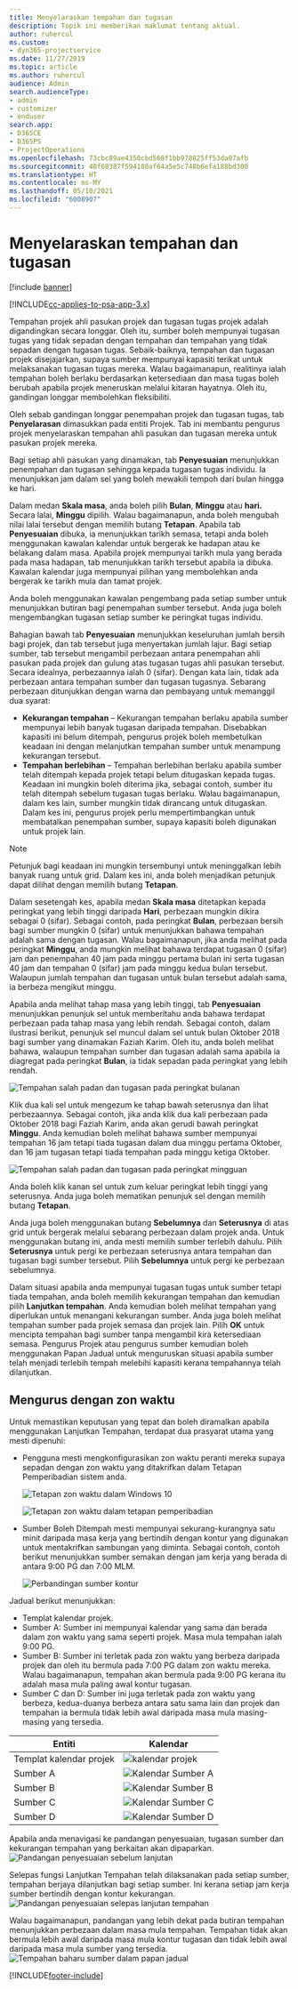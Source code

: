 ```yaml
---
title: Menyelaraskan tempahan dan tugasan
description: Topik ini memberikan maklumat tentang aktual.
author: ruhercul
ms.custom:
- dyn365-projectservice
ms.date: 11/27/2019
ms.topic: article
ms.author: ruhercul
audience: Admin
search.audienceType:
- admin
- customizer
- enduser
search.app:
- D365CE
- D365PS
- ProjectOperations
ms.openlocfilehash: 73cbc89ae4350cbd568f1bb978825ff53da07afb
ms.sourcegitcommit: 40f68387f594180af64a5e5c748b6efa188bd300
ms.translationtype: HT
ms.contentlocale: ms-MY
ms.lasthandoff: 05/10/2021
ms.locfileid: "6008907"
---
```

# <a name="reconcile-bookings-and-assignments"></a>Menyelaraskan tempahan dan tugasan

[!include [banner](../includes/psa-now-project-operations.md)]

[!INCLUDE[cc-applies-to-psa-app-3.x](../includes/cc-applies-to-psa-app-3x.md)]

Tempahan projek ahli pasukan projek dan tugasan tugas projek adalah digandingkan secara longgar. Oleh itu, sumber boleh mempunyai tugasan tugas yang tidak sepadan dengan tempahan dan tempahan yang tidak sepadan dengan tugasan tugas. Sebaik-baiknya, tempahan dan tugasan projek disejajarkan, supaya sumber mempunyai kapasiti terikat untuk melaksanakan tugasan tugas mereka. Walau bagaimanapun, realitinya ialah tempahan boleh berlaku berdasarkan ketersediaan dan masa tugas boleh berubah apabila projek meneruskan melalui kitaran hayatnya. Oleh itu, gandingan longgar membolehkan fleksibiliti.

Oleh sebab gandingan longgar penempahan projek dan tugasan tugas, tab **Penyelarasan** dimasukkan pada entiti Projek. Tab ini membantu pengurus projek menyelaraskan tempahan ahli pasukan dan tugasan mereka untuk pasukan projek mereka.

Bagi setiap ahli pasukan yang dinamakan, tab **Penyesuaian** menunjukkan penempahan dan tugasan sehingga kepada tugasan tugas individu. Ia menunjukkan jam dalam sel yang boleh mewakili tempoh dari bulan hingga ke hari.

Dalam medan **Skala masa**, anda boleh pilih **Bulan**, **Minggu** atau **hari.** Secara lalai, **Minggu** dipilih. Walau bagaimanapun, anda boleh mengubah nilai lalai tersebut dengan memilih butang **Tetapan**. Apabila tab **Penyesuaian** dibuka, ia menunjukkan tarikh semasa, tetapi anda boleh menggunakan kawalan kalendar untuk bergerak ke hadapan atau ke belakang dalam masa. Apabila projek mempunyai tarikh mula yang berada pada masa hadapan, tab menunjukkan tarikh tersebut apabila ia dibuka. Kawalan kalendar juga mempunyai pilihan yang membolehkan anda bergerak ke tarikh mula dan tamat projek.

Anda boleh menggunakan kawalan pengembang pada setiap sumber untuk menunjukkan butiran bagi penempahan sumber tersebut. Anda juga boleh mengembangkan tugasan setiap sumber ke peringkat tugas individu.

Bahagian bawah tab **Penyesuaian** menunjukkan keseluruhan jumlah bersih bagi projek, dan tab tersebut juga menyertakan jumlah lajur. Bagi setiap sumber, tab tersebut mengambil perbezaan antara penempahan ahli pasukan pada projek dan gulung atas tugasan tugas ahli pasukan tersebut. Secara idealnya, perbezaannya ialah 0 (sifar). Dengan kata lain, tidak ada perbezaan antara tempahan sumber dan tugasan tugasnya. Sebarang perbezaan ditunjukkan dengan warna dan pembayang untuk memanggil dua syarat:

- **Kekurangan tempahan** – Kekurangan tempahan berlaku apabila sumber mempunyai lebih banyak tugasan daripada tempahan. Disebabkan kapasiti ini belum ditempah, pengurus projek boleh membetulkan keadaan ini dengan melanjutkan tempahan sumber untuk menampung kekurangan tersebut.
- **Tempahan berlebihan** – Tempahan berlebihan berlaku apabila sumber telah ditempah kepada projek tetapi belum ditugaskan kepada tugas. Keadaan ini mungkin boleh diterima jika, sebagai contoh, sumber itu telah ditempah sebelum tugasan tugas berlaku. Walau bagaimanapun, dalam kes lain, sumber mungkin tidak dirancang untuk ditugaskan. Dalam kes ini, pengurus projek perlu mempertimbangkan untuk membatalkan penempahan sumber, supaya kapasiti boleh digunakan untuk projek lain.

> [!NOTE]
> Petunjuk bagi keadaan ini mungkin tersembunyi untuk meninggalkan lebih banyak ruang untuk grid. Dalam kes ini, anda boleh menjadikan petunjuk dapat dilihat dengan memilih butang **Tetapan**.

Dalam sesetengah kes, apabila medan **Skala masa** ditetapkan kepada peringkat yang lebih tinggi daripada **Hari**, perbezaan mungkin dikira sebagai 0 (sifar). Sebagai contoh, pada peringkat **Bulan**, perbezaan bersih bagi sumber mungkin 0 (sifar) untuk menunjukkan bahawa tempahan adalah sama dengan tugasan. Walau bagaimanapun, jika anda melihat pada peringkat **Minggu**, anda mungkin melihat bahawa terdapat tugasan 0 (sifar) jam dan penempahan 40 jam pada minggu pertama bulan ini serta tugasan 40 jam dan tempahan 0 (sifar) jam pada minggu kedua bulan tersebut. Walaupun jumlah tempahan dan tugasan untuk bulan tersebut adalah sama, ia berbeza mengikut minggu.

Apabila anda melihat tahap masa yang lebih tinggi, tab **Penyesuaian** menunjukkan penunjuk sel untuk memberitahu anda bahawa terdapat perbezaan pada tahap masa yang lebih rendah. Sebagai contoh, dalam ilustrasi berikut, penunjuk sel muncul dalam sel untuk bulan Oktober 2018 bagi sumber yang dinamakan Faziah Karim. Oleh itu, anda boleh melihat bahawa, walaupun tempahan sumber dan tugasan adalah sama apabila ia diagregat pada peringkat **Bulan**, ia tidak sepadan pada peringkat yang lebih rendah.

![Tempahan salah padan dan tugasan pada peringkat bulanan](media/reconcile-assignments-01.JPG)

Klik dua kali sel untuk mengezum ke tahap bawah seterusnya dan lihat perbezaannya. Sebagai contoh, jika anda klik dua kali perbezaan pada Oktober 2018 bagi Faziah Karim, anda akan gerudi bawah peringkat **Minggu**. Anda kemudian boleh melihat bahawa sumber mempunyai tempahan 16 jam tetapi tiada tugasan dalam dua minggu pertama Oktober, dan 16 jam tugasan tetapi tiada tempahan pada minggu ketiga Oktober.

![Tempahan salah padan dan tugasan pada peringkat mingguan](media/reconcile-assignments-02.JPG)

Anda boleh klik kanan sel untuk zum keluar peringkat lebih tinggi yang seterusnya. Anda juga boleh mematikan penunjuk sel dengan memilih butang **Tetapan**. 

Anda juga boleh menggunakan butang **Sebelumnya** dan **Seterusnya** di atas grid untuk bergerak melalui sebarang perbezaan dalam projek anda. Untuk menggunakan butang ini, anda mesti memilih sumber terlebih dahulu. Pilih **Seterusnya** untuk pergi ke perbezaan seterusnya antara tempahan dan tugasan bagi sumber tersebut. Pilih **Sebelumnya** untuk pergi ke perbezaan sebelumnya.

Dalam situasi apabila anda mempunyai tugasan tugas untuk sumber tetapi tiada tempahan, anda boleh memilih kekurangan tempahan dan kemudian pilih **Lanjutkan tempahan**. Anda kemudian boleh melihat tempahan yang diperlukan untuk menangani kekurangan sumber. Anda juga boleh melihat tempahan sumber pada projek semasa dan projek lain. Pilih **OK** untuk mencipta tempahan bagi sumber tanpa mengambil kira ketersediaan semasa. Pengurus Projek atau pengurus sumber kemudian boleh menggunakan Papan Jadual untuk menguruskan situasi apabila sumber telah menjadi terlebih tempah melebihi kapasiti kerana tempahannya telah dilanjutkan.

## <a name="managing-with-time-zones"></a>Mengurus dengan zon waktu
Untuk memastikan keputusan yang tepat dan boleh diramalkan apabila menggunakan Lanjutkan Tempahan, terdapat dua prasyarat utama yang mesti dipenuhi:  

- Pengguna mesti mengkonfigurasikan zon waktu peranti mereka supaya sepadan dengan zon waktu yang ditakrifkan dalam Tetapan Pemperibadian sistem anda.
 
  ![Tetapan zon waktu dalam Windows 10](media/reconcile-assignments-03.png)

  ![Tetapan zon waktu dalam tetapan pemperibadian](media/reconcile-assignments-04.png)
 
- Sumber Boleh Ditempah mesti mempunyai sekurang-kurangnya satu minit daripada masa kerja yang bertindih dengan kontur yang digunakan untuk mentakrifkan sambungan yang diminta. Sebagai contoh, contoh berikut menunjukkan sumber semakan dengan jam kerja yang berada di antara 9:00 PG dan 7:00 MLM. 

  ![Perbandingan sumber kontur](media/reconcile-assignments-05.png)

Jadual berikut menunjukkan:

- Templat kalendar projek.
- Sumber A: Sumber ini mempunyai kalendar yang sama dan berada dalam zon waktu yang sama seperti projek. Masa mula tempahan ialah 9:00 PG.
- Sumber B: Sumber ini terletak pada zon waktu yang berbeza daripada projek dan oleh itu bermula pada 7:00 PG dalam zon waktu mereka. Walau bagaimanapun, tempahan akan bermula pada 9:00 PG kerana itu adalah masa mula paling awal kontur tugasan.
- Sumber C dan D: Sumber ini juga terletak pada zon waktu yang berbeza, kedua-duanya berbeza antara satu sama lain dan projek dan tempahan ia bermula tidak lebih awal daripada masa mula masing-masing yang tersedia.

|Entiti  |Kalendar  |
|-|-|
|Templat kalendar projek   | ![kalendar projek](media/reconcile-assignments-06.png) |
|Sumber A  | ![Kalendar Sumber A](media/reconcile-assignments-06.png) |
|Sumber B  |  ![Kalendar Sumber B](media/reconcile-assignments-07.png) |
|Sumber C  |  ![Kalendar Sumber C](media/reconcile-assignments-08.png) |
|Sumber D  | ![Kalendar Sumber D](media/reconcile-assignments-09.png)  |
 
Apabila anda menavigasi ke pandangan penyesuaian, tugasan sumber dan kekurangan tempahan yang berkaitan akan dipaparkan.
 ![Pandangan penyesuaian sebelum lanjutan](media/reconcile-assignments-10.png)

Selepas fungsi Lanjutkan Tempahan telah dilaksanakan pada setiap sumber, tempahan berjaya dilanjutkan bagi setiap sumber. Ini kerana setiap jam kerja sumber bertindih dengan kontur kekurangan.
 ![Pandangan penyesuaian selepas lanjutan tempahan](media/reconcile-assignments-11.png) 

Walau bagaimanapun, pandangan yang lebih dekat pada butiran tempahan menunjukkan perbezaan dalam masa mula tempahan. Tempahan tidak akan bermula lebih awal daripada masa mula kontur tugasan dan tidak lebih awal daripada masa mula sumber yang tersedia.
 ![Tempahan baharu sumber dalam papan jadual](media/reconcile-assignments-12.png)


[!INCLUDE[footer-include](../includes/footer-banner.md)]